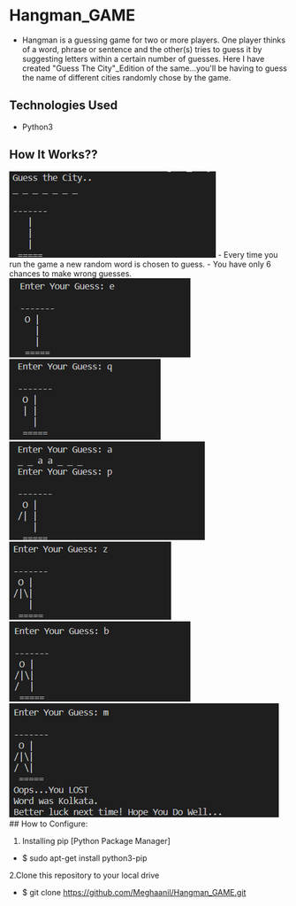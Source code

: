 # Hangman_GAME
- Hangman is a guessing game for two or more players. One player thinks of a word, phrase or sentence and the other(s) tries to guess it by suggesting letters within a certain number of guesses. 
Here I have created "Guess The City"_Edition of the same...you'll be having to guess the name of different cities randomly chose by the game.
## Technologies Used
 - Python3
## How It Works??
<img src="img1.png">
- Every time you run the game a new random word is chosen to guess.
- You have only 6 chances to make wrong guesses.
<img src="img2.png"><img src="img3.png"><img src="img4.png"><img src="img5.png"><img src="img6.png"><img src="img7.png">
## How to Configure:

1. Installing pip [Python Package Manager]

-  $ sudo apt-get install python3-pip

2.Clone this repository to your local drive

- $ git clone https://github.com/Meghaanil/Hangman_GAME.git

